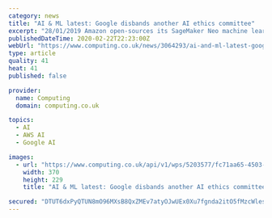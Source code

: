 ```yaml
---
category: news
title: "AI & ML latest: Google disbands another AI ethics committee"
excerpt: "28/01/2019 Amazon open-sources its SageMaker Neo machine learning optimisation software Amazon has open-sourced SageMaker Neo, its software for training machine learning models and optimising the ..."
publishedDateTime: 2020-02-22T22:23:00Z
webUrl: "https://www.computing.co.uk/news/3064293/ai-and-ml-latest-google-disbands-another-ai-ethics-committee"
type: article
quality: 41
heat: 41
published: false

provider:
  name: Computing
  domain: computing.co.uk

topics:
  - AI
  - AWS AI
  - Google AI

images:
  - url: "https://www.computing.co.uk/api/v1/wps/5203577/fc71aa65-4503-4367-899d-807e05b7c41c/2/google-logo-on-wall-370x229.jpg"
    width: 370
    height: 229
    title: "AI & ML latest: Google disbands another AI ethics committee"

secured: "DTUT6dxPyQTUN8mO96MXsB8QxZMEv7atyOJwUEx0Xu7fgnda2itO5fMzcWlesqcChrgKBHQjETFzogJj/sF6vITyTNaa+suSm4nF7k2mIsnIJV8EDhR7aFAvhpPiRf1hkwvRBDYPly8nmj2KBJ1h+BEWgFUPliDx5SZVE4AiJbnVRAoXJfPufkxwRQOVqUjtnp8PLZDCZnGAqNGDr2buWNzR7wsfhi6S224otfwwScQoIp6b6cBMvUjd9pstXuJpKKcYJ38WPvbxMxgUyeoSDaWGMSmg/OyRoCkbs05U1Y9gDw/LW/5h84sqHU3WE8n1;PfKqFaa3wkFCYQIipakzFg=="
---
```


